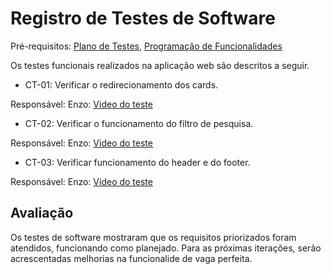 
# Registro de Testes de Software

Pré-requisitos:  [Plano de Testes](https://github.com/ICEI-PUC-Minas-PMV-ADS/pmv-ads-2023-2-e1-proj-web-t13-pmv-ads-2023-2-e1-proj-job/blob/main/documentos/07-Plano%20de%20Testes%20de%20Software.md), [Programação de Funcionalidades](https://github.com/ICEI-PUC-Minas-PMV-ADS/pmv-ads-2023-2-e1-proj-web-t13-pmv-ads-2023-2-e1-proj-job/blob/main/documentos/06-Programa%C3%A7%C3%A3o%20de%20Funcionalidades.md)

Os testes funcionais realizados na aplicação web são descritos a seguir.

 - CT-01: Verificar o redirecionamento dos cards.

  Responsável: Enzo: [Video do teste](https://youtu.be/bss3oWbn5gs) 

 - CT-02: Verificar o funcionamento do filtro de pesquisa.

  Responsável: Enzo:  [Video do teste](https://youtu.be/hNJUhQMYozM) 
   

 - CT-03: Verificar funcionamento do header e do footer.

Responsável: Enzo:  [Video do teste](https://youtu.be/fx3HRZprlU0) 


## Avaliação

Os testes de software mostraram que os requisitos priorizados foram atendidos, funcionando como planejado. Para as próximas iterações, serão acrescentadas melhorias na funcionalide de vaga perfeita.
